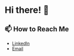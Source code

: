 # Hi there! 👋

## 📫 How to Reach Me

- [LinkedIn](https://www.linkedin.com/in/amy-wall/)
- [Email](mailto:itsAmyWall@gmail.com)

